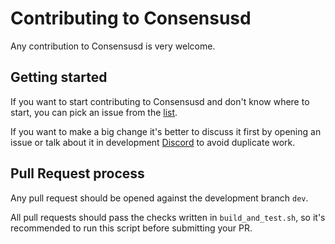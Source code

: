 # Contributing to Consensusd

Any contribution to Consensusd is very welcome.

## Getting started

If you want to start contributing to Consensusd and don't know where to
start, you can pick an issue from the [list](https://github.com/consensus-network/consensusd/issues).

If you want to make a big change it's better to discuss it first by
opening an issue or talk about it in development [Discord](https://discord.gg/fwMqPXes)
to avoid duplicate work.

## Pull Request process

Any pull request should be opened against the development branch
`dev`.

All pull requests should pass the checks written in
`build_and_test.sh`, so it's recommended to run this script before
submitting your PR.
